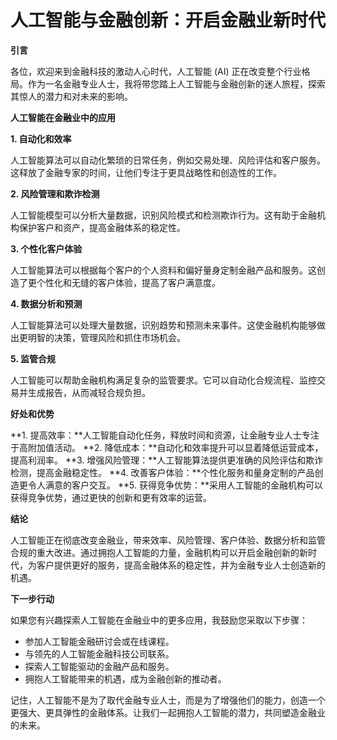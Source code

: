 # 人工智能与金融创新：开启金融业新时代

**引言**

各位，欢迎来到金融科技的激动人心时代，人工智能 (AI) 正在改变整个行业格局。作为一名金融专业人士，我将带您踏上人工智能与金融创新的迷人旅程，探索其惊人的潜力和对未来的影响。

**人工智能在金融业中的应用**

**1. 自动化和效率**

人工智能算法可以自动化繁琐的日常任务，例如交易处理、风险评估和客户服务。这释放了金融专家的时间，让他们专注于更具战略性和创造性的工作。

**2. 风险管理和欺诈检测**

人工智能模型可以分析大量数据，识别风险模式和检测欺诈行为。这有助于金融机构保护客户和资产，提高金融体系的稳定性。

**3. 个性化客户体验**

人工智能算法可以根据每个客户的个人资料和偏好量身定制金融产品和服务。这创造了更个性化和无缝的客户体验，提高了客户满意度。

**4. 数据分析和预测**

人工智能算法可以处理大量数据，识别趋势和预测未来事件。这使金融机构能够做出更明智的决策，管理风险和抓住市场机会。

**5. 监管合规**

人工智能可以帮助金融机构满足复杂的监管要求。它可以自动化合规流程、监控交易并生成报告，从而减轻合规负担。

**好处和优势**

**1. 提高效率：**人工智能自动化任务，释放时间和资源，让金融专业人士专注于高附加值活动。
**2. 降低成本：**自动化和效率提升可以显着降低运营成本，提高利润率。
**3. 增强风险管理：**人工智能算法提供更准确的风险评估和欺诈检测，提高金融稳定性。
**4. 改善客户体验：**个性化服务和量身定制的产品创造更令人满意的客户交互。
**5. 获得竞争优势：**采用人工智能的金融机构可以获得竞争优势，通过更快的创新和更有效率的运营。

**结论**

人工智能正在彻底改变金融业，带来效率、风险管理、客户体验、数据分析和监管合规的重大改进。通过拥抱人工智能的力量，金融机构可以开启金融创新的新时代，为客户提供更好的服务，提高金融体系的稳定性，并为金融专业人士创造新的机遇。

**下一步行动**

如果您有兴趣探索人工智能在金融业中的更多应用，我鼓励您采取以下步骤：

* 参加人工智能金融研讨会或在线课程。
* 与领先的人工智能金融科技公司联系。
* 探索人工智能驱动的金融产品和服务。
* 拥抱人工智能带来的机遇，成为金融创新的推动者。

记住，人工智能不是为了取代金融专业人士，而是为了增强他们的能力，创造一个更强大、更具弹性的金融体系。让我们一起拥抱人工智能的潜力，共同塑造金融业的未来。
